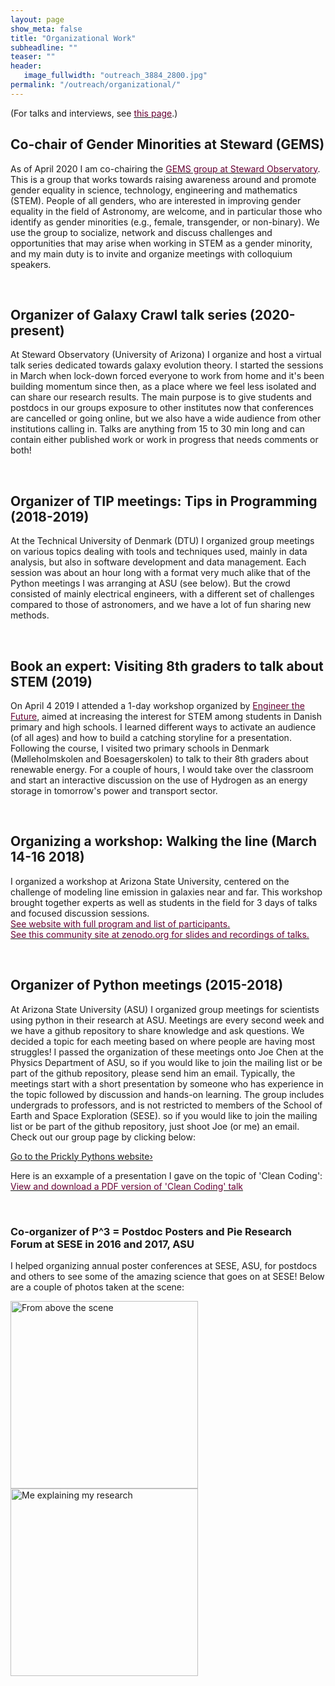 ```yaml
---
layout: page
show_meta: false
title: "Organizational Work"
subheadline: ""
teaser: ""
header:
   image_fullwidth: "outreach_3884_2800.jpg"
permalink: "/outreach/organizational/"
---
```


(For talks and interviews, see <a href="{{ site.url }}/pages/talks/index.md"><font color="#660033">this page</font></a>.)

## Co-chair of Gender Minorities at Steward (GEMS)
As of April 2020 I am co-chairing the <a href="https://www.as.arizona.edu/gems-groupy"><font color="#660033">GEMS group at Steward Observatory</font></a>. 
This is a group that works towards raising awareness around and promote gender equality in science, technology, engineering and mathematics (STEM). People of all genders, who are interested in improving gender equality in the field of Astronomy, are welcome, and in particular those who identify as gender minorities (e.g., female, transgender, or non-binary). 
We use the group to socialize, network and discuss challenges and opportunities that may arise when working in STEM as a gender minority, and my main duty is to invite and organize meetings with colloquium speakers.

<br>

## Organizer of Galaxy Crawl talk series (2020-present)
At Steward Observatory (University of Arizona) I organize and host a virtual talk series dedicated towards galaxy evolution theory. 
I started the sessions in March when lock-down forced everyone to work from home and it's been building momentum since then, as a place where we feel less isolated and can share our research results. 
The main purpose is to give students and postdocs in our groups exposure to other institutes now that conferences are cancelled or going online, but we also have a wide audience from other institutions calling in. 
Talks are anything from 15 to 30 min long and can contain either published work or work in progress that needs comments or both! 

<br>

## Organizer of TIP meetings: Tips in Programming (2018-2019)
At the Technical University of Denmark (DTU) I organized group meetings on various topics dealing with tools and techniques used, 
mainly in data analysis, but also in software development and data management. 
Each session was about an hour long with a format very much alike that of the Python meetings I was arranging at ASU (see below). 
But the crowd consisted of mainly electrical engineers, with a different set of challenges compared to those of astronomers, and we have a lot of fun sharing new methods. 

<br>

## Book an expert: Visiting 8th graders to talk about STEM (2019)

On April 4 2019 I attended a 1-day workshop organized by <a href="https://ekspert.engineerthefuture.dk/"><font color="#660033">Engineer the Future</font></a>, aimed at increasing the interest for STEM among students in Danish primary and high schools. I learned different ways to activate an audience (of all ages) and how to build a catching storyline for a presentation. Following the course, I visited two primary schools in Denmark (Mølleholmskolen and Boesagerskolen) to talk to their 8th graders about renewable energy. For a couple of hours, I would take over the classroom and start an interactive discussion on the use of Hydrogen as an energy storage in tomorrow's power and transport sector.

<br>

## Organizing a workshop: Walking the line (March 14-16 2018)
I organized a workshop at Arizona State University, centered on the challenge of modeling line emission in galaxies near and far. This workshop brought together experts as well as students in the field for 3 days of talks and focused discussion sessions.<br> 
 <a href="https://walk2018.weebly.com/"><font color="#660033">See website with full program and list of participants.</font></a><br>
 <a href="https://zenodo.org/communities/walk2018/"><font color="#660033">See this community site at zenodo.org for slides and recordings of talks.</font></a>


<br>

## Organizer of Python meetings (2015-2018)
At Arizona State University (ASU) I organized group meetings for scientists using python in their research at ASU. 
Meetings are every second week and we have a github repository to share knowledge and ask questions. 
We decided a topic for each meeting based on where people are having most struggles! 
I passed the organization of these meetings onto Joe Chen at the Physics Department of ASU, 
so if you would like to join the mailing list or be part of the github repository, 
please send him an email. 
Typically, the meetings start with a short presentation by someone who has experience in 
the topic followed by discussion and hands-on learning. 
The group includes undergrads to professors, and is not restricted to members of the 
School of Earth and Space Exploration (SESE). 
so if you would like to join the mailing list or be part of the github repository, 
just shoot Joe (or me) an email. 
Check out our group page by clicking below:

<a class="radius button small" href="https://prickly-pythons.github.io/">Go to the Prickly Pythons website›</a>

Here is an exxample of a presentation I gave on the topic of 'Clean Coding': 
<a href="{{ site.url }}/pages/presentations/clean_coding.pdf"><font color="#660033">View and download a PDF version of 'Clean Coding' talk</font></a>


<br>

### Co-organizer of P^3 = Postdoc Posters and Pie Research Forum at SESE in 2016 and 2017, ASU

I helped organizing annual poster conferences at SESE, ASU, for postdocs and others to see 
some of the amazing science that goes on at SESE! Below are a couple of photos taken at the scene:

<img src="{{ site.url }}/pages/presentations/p31.jpg" alt="From above the scene" width="300">

<br>
<img src="{{ site.url }}/pages/presentations/p32.jpg" alt="Me explaining my research" width="300">

